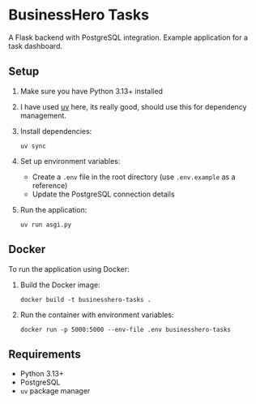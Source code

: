 # BusinessHero Tasks

A Flask backend with PostgreSQL integration. Example application for a task dashboard.

## Setup

1. Make sure you have Python 3.13+ installed
2. I have used [uv](https://github.com/astral-sh/uv) here, its really good, should use this for dependency management.
3. Install dependencies:

   ```
   uv sync
   ```

4. Set up environment variables:

   - Create a `.env` file in the root directory (use `.env.example` as a reference)
   - Update the PostgreSQL connection details

5. Run the application:
   ```
   uv run asgi.py
   ```

## Docker

To run the application using Docker:

1. Build the Docker image:

   ```
   docker build -t businesshero-tasks .
   ```

2. Run the container with environment variables:

   ```
   docker run -p 5000:5000 --env-file .env businesshero-tasks
   ```

## Requirements

- Python 3.13+
- PostgreSQL
- `uv` package manager
